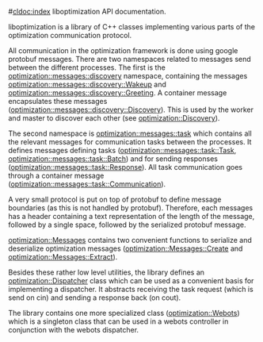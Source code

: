 #<cldoc:index>
liboptimization API documentation.

liboptimization is a library of C++ classes implementing various parts of the
optimization communication protocol.

All communication in the optimization framework is done using google protobuf
messages. There are two namespaces related to messages send between the
different processes. The first is the <optimization::messages::discovery>
namespace, containing the messages <optimization::messages::discovery::Wakeup>
and <optimization::messages::discovery::Greeting>. A container message
encapsulates these messages (<optimization::messages::discovery::Discovery>).
This is used by the worker and master to discover each other (see
<optimization::Discovery>).

The second namespace is <optimization::messages::task> which contains all the
relevant messages for communication tasks between the processes. It defines
messages defining tasks (<optimization::messages::task::Task>,
<optimization::messages::task::Batch>) and for sending responses
(<optimization::messages::task::Response>).
All task communication goes through a container message
(<optimization::messages::task::Communication>).

A very small protocol is put on top of protobuf to define message boundaries
(as this is not handled by protobuf). Therefore, each messages has a
header containing a text representation of the length of the message,
followed by a single space, followed by the serialized protobuf message.

<optimization::Messages> contains two convenient functions to serialize and
deserialize optimization messages (<optimization::Messages::Create> and
<optimization::Messages::Extract>).

Besides these rather low level utilities, the library defines an
<optimization::Dispatcher> class which can be used as a convenient basis for
implementing a dispatcher. It abstracts receiving the task request (which is
send on cin) and sending a response back (on cout).

The library contains one more specialized class (<optimization::Webots>) which
is a singleton class that can be used in a webots controller in conjunction
with the webots dispatcher.
